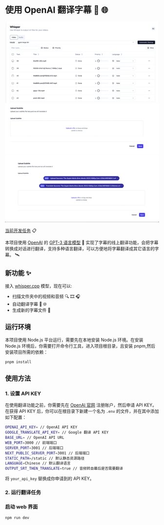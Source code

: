# 使用 OpenAI 翻译字幕 :speech_balloon: :globe_with_meridians:

![whisper_preview](pictures/whisper_preview.png)
![preview](pictures/preview.png)
![preview-translated](pictures/preview2.png)

[当前开发任务](https://hqwuzhaoyi.notion.site/gpt-subtitle-b1eed463063a484f93bdfca91277fc3a?pvs=4) :clipboard:

本项目使用 [OpenAI](https://openai.com/) 的 [GPT-3 语言模型](https://openai.com/gpt-3/) :brain: 实现了字幕的线上翻译功能，会把字幕转换成对话进行翻译，支持多种语言翻译，可以方便地将字幕翻译成其它语言的字幕。 :artificial_satellite:

## 新功能 :sparkles:

接入 [whisper.cpp](https://github.com/ggerganov/whisper.cpp) 模型，现在可以:

- 扫描文件夹中的视频和音频 :mag: :film_strip: :headphones:
- 自动翻译字幕 :speech_balloon: :globe_with_meridians:
- 生成新的字幕文件 :page_with_curl:

## 运行环境

本项目使用 Node.js 平台运行，需要先在本地安装 Node.js 环境。在安装 Node.js 环境后，你需要打开命令行工具，进入项目根目录，且安装 pnpm,然后安装项目所需的依赖：

```sh
pnpm install
```

## 使用方法

### 1. 设置 API KEY

在使用翻译功能之前，你需要先在 [OpenAI 官网](https://beta.openai.com/signup/) 注册账户，然后申请 API KEY。在获得 API KEY 后，你可以在根目录下新建一个名为 `.env` 的文件，并在其中添加如下配置：

```sh
OPENAI_API_KEY= // OpenAI API KEY
GOOGLE_TRANSLATE_API_KEY= // Google 翻译 API KEY
BASE_URL= // OpenAI API URL
WEB_PORT=3000 // 前端端口
SERVER_PORT=3001 // 后端端口
NEXT_PUBLIC_SERVER_PORT=3001 // 后端端口
STATIC_PATH=/static // 默认静态资源路径
LANGUAGE=Chinese // 默认翻译语言
OUTPUT_SRT_THEN_TRANSLATE=true // 音频转自幕后是否需要翻译
```

将 `your_api_key` 替换成你申请到的 API KEY。

### 2. 运行翻译任务

### 启动 web 界面

```sh
npm run dev
```
